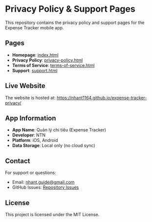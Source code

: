 # Privacy Policy & Support Pages

This repository contains the privacy policy and support pages for the Expense Tracker mobile app.

## Pages

- **Homepage**: [index.html](index.html)
- **Privacy Policy**: [privacy-policy.html](privacy-policy.html)
- **Terms of Service**: [terms-of-service.html](terms-of-service.html)
- **Support**: [support.html](support.html)

## Live Website

The website is hosted at: https://nhant1164.github.io/expense-tracker-privacy/

## App Information

- **App Name**: Quản lý chi tiêu (Expense Tracker)
- **Developer**: NTN
- **Platform**: iOS, Android
- **Data Storage**: Local only (no cloud sync)

## Contact

For support or questions:

- Email: nhant.guide@gmail.com
- GitHub Issues: [Repository Issues](https://github.com/nhant1164/expense_tracker/issues)

## License

This project is licensed under the MIT License.
